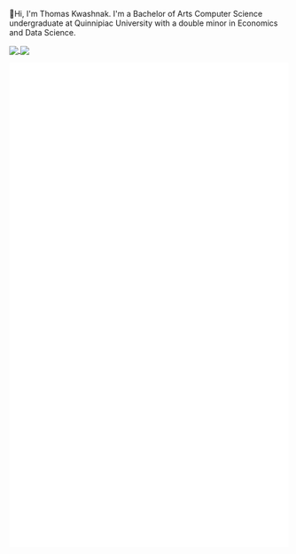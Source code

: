<!-- - 👋 Hi, I’m Thomas Kwashnak, aka @LittleTealeaf
- I am currently a Computer Science major at Quinnipiac University with a double minor in Economics and Data Science.
- I love dungeons & dragons, martial arts, rubiks cubes, and learning!
 -->
 
 👋Hi, I'm Thomas Kwashnak. I'm a Bachelor of Arts Computer Science undergraduate at Quinnipiac University with a double minor in Economics and Data Science.
 

<!-- ![](./resources/default_metrics.svg)  
![](./resources/habits_chart.svg)  
![](./resources/language_analysis.svg)  
![](./resources/code_snippet.svg)   
![](./resources/recent_activity.svg) -->

<a href="https://github.com/anuraghazra/github-readme-stats">
  <img align="center" src="https://github-readme-stats.vercel.app/api/top-langs/?username=LittleTealeaf&layout=compact&title_color=fff&text_color=fff&bg_color=0D1117&hide=HTML" />
</a>
<a href="https://github.com/anuraghazra/github-readme-stats">
  <img align="center" src="https://github-readme-stats.vercel.app/api?username=LittleTealeaf&title_color=fff&text_color=fff&icon_color=F7DF1E&bg_color=0D1117&show_icons=true" />
</a>
 </p> 


![](./resources/metrics.svg)
<!-- [![Update Metrics](https://github.com/LittleTealeaf/LittleTealeaf/actions/workflows/update_metrics.yml/badge.svg?branch=main)](https://github.com/LittleTealeaf/LittleTealeaf/actions/workflows/update_metrics.yml) -->
<!--- 
*Note, HTML is not listed as it is over-represented via javadocs. Additionally, some languages are in my repositories, however since I did not write them, I do not know them as well* --->
<p align="center">
 

 
